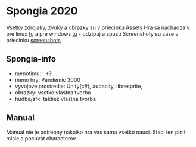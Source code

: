 # Spongia 2020
Vsetky zdrojaky, zvuky a obrazky su v priecinku [Assets](Assets)
Hra sa nachadza v pre linux [tu](https://drive.google.com/file/d/1N3U7rEZd4lM_CI7kTzWZmH-tbdZZ77oU/view?usp=sharing) a pre windows [tu]() - odzipuj a spusti
Screenshoty su zase v priecinku [screenshots](Screenshots)
## Spongia-info
- menotimu: !.+?
- meno hry: Pandemic 3000
- vyvojove prostredie: Unity(c#), audacity, libresprite,
- obrazky: vsetko vlastna tvorba
- hudba/sfx: taktiez vlastna tvorba 
## Manual
Manual nie je potrebny nakolko hra vas sama vsetko nauci. Staci len plnit misie a pocuvat characterov

 
